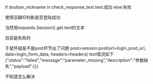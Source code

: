 if douban_nickname in check_response_text.text:成功    else:失败

使用豆瓣ID判断是否登陆成功

当然用requests.Session().get.text的文本

目前是失败的

于是怀疑是不是post环节出了问题
post=session.post(url=login_post_url, data=login_form_data, headers=headers)
text情况如下
{"status":"failed","message":"parameter_missing","description":"参数缺失","payload":{}}

不知道怎么解决
